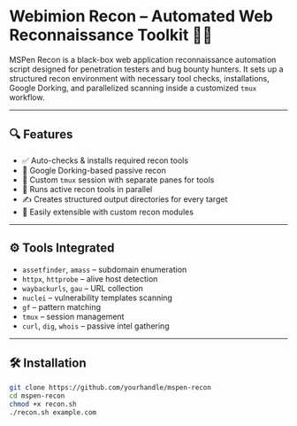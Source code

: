 # Webimion Recon – Automated Web Reconnaissance Toolkit 🕵️‍♂️

MSPen Recon is a black-box web application reconnaissance automation script designed for penetration testers and bug bounty hunters. It sets up a structured recon environment with necessary tool checks, installations, Google Dorking, and parallelized scanning inside a customized `tmux` workflow.

---

## 🔍 Features

- ✅ Auto-checks & installs required recon tools
- 🔄 Google Dorking-based passive recon
- 🧵 Custom `tmux` session with separate panes for tools
- 🚀 Runs active recon tools in parallel
- ✍️ Creates structured output directories for every target
- 🧩 Easily extensible with custom recon modules

---

## ⚙️ Tools Integrated

- `assetfinder`, `amass` – subdomain enumeration  
- `httpx`, `httprobe` – alive host detection  
- `waybackurls`, `gau` – URL collection  
- `nuclei` – vulnerability templates scanning  
- `gf` – pattern matching  
- `tmux` – session management  
- `curl`, `dig`, `whois` – passive intel gathering

---

## 🛠️ Installation

```bash
git clone https://github.com/yourhandle/mspen-recon
cd mspen-recon
chmod +x recon.sh
./recon.sh example.com
